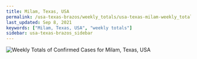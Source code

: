 ```yaml
---
title: Milam, Texas, USA
permalink: /usa-texas-brazos/weekly_totals/usa-texas-milam-weekly_totals.html
last_updated: Sep 8, 2021
keywords: ["Milam, Texas, USA", "weekly totals"]
sidebar: usa-texas-brazos_sidebar
---
```


![Weekly Totals of Confirmed Cases for Milam, Texas, USA](/covid_tracker/images/graphs/usa-texas-milam-weekly_totals_graph.png)
